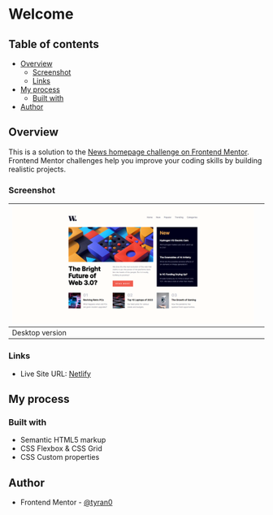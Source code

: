 # Welcome

## Table of contents

- [Overview](#overview)
  - [Screenshot](#screenshot)
  - [Links](#links)
- [My process](#my-process)
  - [Built with](#built-with)
  <!-- - [What I learned](#what-i-learned) -->
  <!-- - [Continued development](#continued-development) -->
  <!-- - [Useful resources](#useful-resources) -->
- [Author](#author)

## Overview

This is a solution to the [News homepage challenge on Frontend Mentor](https://www.frontendmentor.io/challenges/news-homepage-H6SWTa1MFl). Frontend Mentor challenges help you improve your coding skills by building realistic projects. 

### Screenshot

| ![](./screenshots/desktop.png) |   |
| ------------------------------ | - |
| Desktop version                |   |

### Links

<!-- - Solution URL: [Add solution URL here](https://your-solution-url.com) -->
- Live Site URL: [Netlify](https://frabjous-khapse-ee92cb.netlify.app/)

## My process

### Built with

- Semantic HTML5 markup
- CSS Flexbox & CSS Grid
- CSS Custom properties

<!-- ### What I learned -->

<!-- ### Continued development -->

<!-- ### Useful resources -->

## Author

- Frontend Mentor - [@tyran0](https://www.frontendmentor.io/profile/tyran0)
